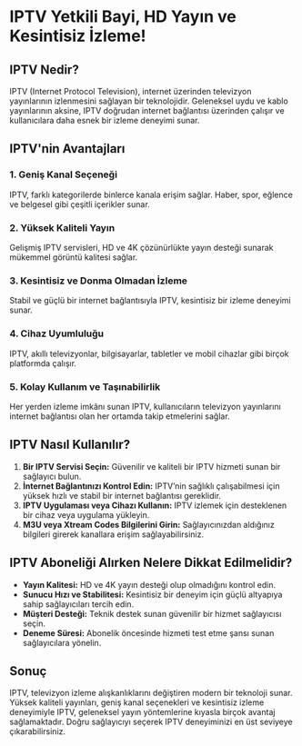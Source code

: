 # IPTV Yetkili Bayi, HD Yayın ve Kesintisiz İzleme!

## IPTV Nedir?
IPTV (Internet Protocol Television), internet üzerinden televizyon yayınlarının izlenmesini sağlayan bir teknolojidir. Geleneksel uydu ve kablo yayınlarının aksine, IPTV doğrudan internet bağlantısı üzerinden çalışır ve kullanıcılara daha esnek bir izleme deneyimi sunar.

## IPTV'nin Avantajları

### 1. **Geniş Kanal Seçeneği**
IPTV, farklı kategorilerde binlerce kanala erişim sağlar. Haber, spor, eğlence ve belgesel gibi çeşitli içerikler sunar.

### 2. **Yüksek Kaliteli Yayın**
Gelişmiş IPTV servisleri, HD ve 4K çözünürlükte yayın desteği sunarak mükemmel görüntü kalitesi sağlar.

### 3. **Kesintisiz ve Donma Olmadan İzleme**
Stabil ve güçlü bir internet bağlantısıyla IPTV, kesintisiz bir izleme deneyimi sunar.

### 4. **Cihaz Uyumluluğu**
IPTV, akıllı televizyonlar, bilgisayarlar, tabletler ve mobil cihazlar gibi birçok platformda çalışır.

### 5. **Kolay Kullanım ve Taşınabilirlik**
Her yerden izleme imkânı sunan IPTV, kullanıcıların televizyon yayınlarını internet bağlantısı olan her ortamda takip etmelerini sağlar.

## IPTV Nasıl Kullanılır?

1. **Bir IPTV Servisi Seçin:** Güvenilir ve kaliteli bir IPTV hizmeti sunan bir sağlayıcı bulun.
2. **İnternet Bağlantınızı Kontrol Edin:** IPTV’nin sağlıklı çalışabilmesi için yüksek hızlı ve stabil bir internet bağlantısı gereklidir.
3. **IPTV Uygulaması veya Cihazı Kullanın:** IPTV izlemek için desteklenen bir cihaz veya uygulama yükleyin.
4. **M3U veya Xtream Codes Bilgilerini Girin:** Sağlayıcınızdan aldığınız bilgileri girerek kanallara erişim sağlayabilirsiniz.

## IPTV Aboneliği Alırken Nelere Dikkat Edilmelidir?

- **Yayın Kalitesi:** HD ve 4K yayın desteği olup olmadığını kontrol edin.
- **Sunucu Hızı ve Stabilitesi:** Kesintisiz bir deneyim için güçlü altyapıya sahip sağlayıcıları tercih edin.
- **Müşteri Desteği:** Teknik destek sunan güvenilir bir hizmet sağlayıcısı seçin.
- **Deneme Süresi:** Abonelik öncesinde hizmeti test etme şansı sunan sağlayıcılara yönelin.

## Sonuç
IPTV, televizyon izleme alışkanlıklarını değiştiren modern bir teknoloji sunar. Yüksek kaliteli yayınları, geniş kanal seçenekleri ve kesintisiz izleme deneyimiyle IPTV, geleneksel yayın yöntemlerine kıyasla birçok avantaj sağlamaktadır. Doğru sağlayıcıyı seçerek IPTV deneyiminizi en üst seviyeye çıkarabilirsiniz.
